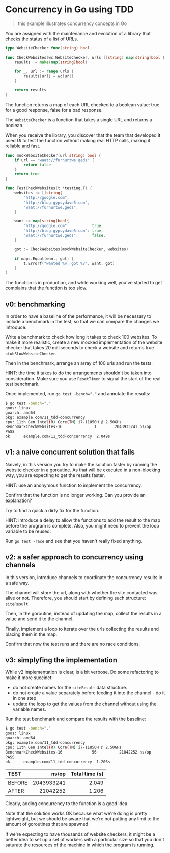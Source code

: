 # Concurrency in Go using TDD
> this example illustrates concurrency concepts in Go


You are assigned with the maintenance and evolution of a library that checks the status of a list of URLs.

```go
type WebsiteChecker func(string) bool

func CheckWebsites(wc WebsiteChecker, urls []string) map[string]bool {
	results := make(map[string]bool)

	for _, url := range urls {
		results[url] = wc(url)
	}

	return results
}
```

The function returns a map of each URL checked to a boolean value: true for a good response, false for a bad response.

The `WebsiteChecker` is a function that takes a single URL and returns a boolean.

When you receive the library, you discover that the team that developed it used *DI* to test the function without making real HTTP calls, making it reliable and fast.

```go
func mockWebsiteChecker(url string) bool {
	if url == "waat://furhurtwe.geds" {
		return false
	}
	return true
}

func TestCheckWebsites(t *testing.T) {
	websites := []string{
		"http://google.com",
		"http://blog.gypsydave5.com",
		"waat://furhurtwe.geds",
	}

	want := map[string]bool{
		"http://google.com":          true,
		"http://blog.gypsydave5.com": true,
		"waat://furhurtwe.geds":      false,
	}

	got := CheckWebsites(mockWebsiteChecker, websites)

	if maps.Equal(want, got) {
		t.Errorf("wanted %v, got %v", want, got)
	}
}
```

The function is in production, and while working well, you've started to get complains that the function is too slow.

## v0: benchmarking

In order to have a baseline of the performance, it will be necessary to include a benchmark in the test, so that we can compare the changes we introduce.

Write a benchmark to check how long it takes to check 100 websites. To make it more realistic, create a new mocked implementation of the website checker that takes 20 milliseconds to check a website and returns true `stubSlowWebsiteChecker`.

Then in the benchmark, arrange an array of 100 urls and run the tests.

HINT: the time it takes to do the arrangements shouldn't be taken into consideration. Make sure you use `ResetTimer` to signal the start of the real test benchmark.

Once implemented, run `go test -bench="."` and annotate the results:

```bash
$ go test -bench="."
goos: linux
goarch: amd64
pkg: example.com/11_tdd-concurrency
cpu: 11th Gen Intel(R) Core(TM) i7-11850H @ 2.50GHz
BenchmarkCheckWebsites-16              1        2043933241 ns/op
PASS
ok      example.com/11_tdd-concurrency  2.049s
```

## v1: a naive concurrent solution that fails

Naively, in this version you try to make the solution faster by running the website checker in a goroutine. As that will be executed in a non-blocking way, you are expecting to get the results faster.

HINT: use an anonymous function to implement the concurrency.

Confirm that the function is no longer working. Can you provide an explanation?

Try to find a quick a dirty fix for the function.

HINT: introduce a delay to allow the functions to add the result to the map before the program is complete. Also, you might need to prevent the loop variable to be reused.

Run `go test -race` and see that you haven't really fixed anything.

## v2: a safer approach to concurrency using channels

In this version, introduce channels to coordinate the concurrency results in a safe way.

The channel will store the url, along with whether the site contacted was alive or not. Therefore, you should start by defining such structure: `siteResult`.

Then, in the goroutine, instead of updating the map, collect the results in a value and send it to the channel.

Finally, implement a loop to iterate over the urls collecting the results and placing them in the map.

Confirm that now the test runs and there are no race conditions.

## v3: simplyfing the implementation

While v2 implementation is clear, is a bit verbose. Do some refactoring to make it more succinct:

+ do not create names for the `siteResult` data structure.
+ do not create a value separately before feeding it into the channel - do it in one step
+ update the loop to get the values from the channel without using the variable names.

Run the test benchmark and compare the results with the baseline:

```bash
$ go test -bench="."
goos: linux
goarch: amd64
pkg: example.com/11_tdd-concurrency
cpu: 11th Gen Intel(R) Core(TM) i7-11850H @ 2.50GHz
BenchmarkCheckWebsites-16             56          21042252 ns/op
PASS
ok      example.com/11_tdd-concurrency  1.206s
```

| TEST | ns/op | Total time (s) |
| :--- | -----: | ---------: |
| BEFORE | 2043933241 | 2.049 |
| AFTER  | 21042252 | 1.206 |

Clearly, adding concurrency to the function is a good idea.

Note that the solution works OK because what we're doing is pretty lightweight, but we should be aware that we're not putting any limit to the amount of goroutines that are spawned.

If we're expecting to have thousands of website checkers, it might be a better idea to set up a set of workers with a particular size so that you don't saturate the resources of the machine in which the program is running.